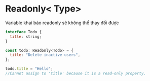 # Readonly< Type>
Variable khai báo readonly sẽ không thể thay đổi được 
```javascript
interface Todo {
  title: string;
}

const todo: Readonly<Todo> = {
  title: "Delete inactive users",
};

todo.title = "Hello";
//Cannot assign to 'title' because it is a read-only property.
```